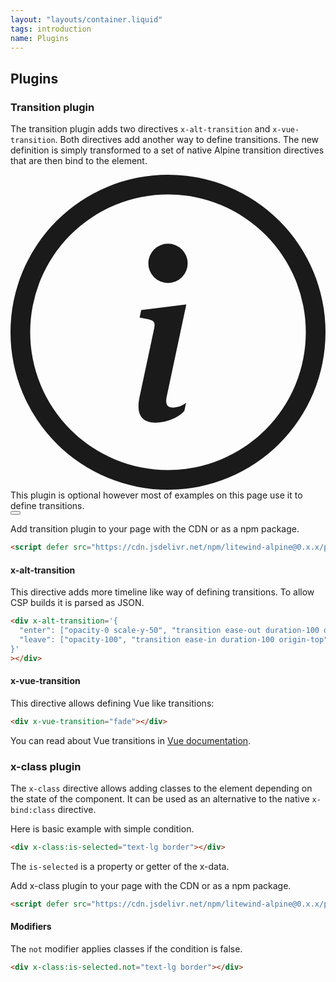 ```yaml
---
layout: "layouts/container.liquid"
tags: introduction
name: Plugins
---
```


## Plugins

### Transition plugin

The transition plugin adds two directives `x-alt-transition` and `x-vue-transition`. Both directives add another way to define transitions. The new definition is simply transformed to a set of native Alpine transition directives that are then bind to the element.

<div
  x-data="alert"
  class="flex items-center rounded-md border p-5"
  class-info="text-text-700 dark:text-info-200 bg-info-200/20 dark:bg-info-500/50 border-info-400 dark:border-info-500"
  class-warn="text-text-700 dark:text-warn-200 bg-warn-400/20 dark:bg-warn-500/50 border-warn-400 dark:border-warn-500"
  class-danger="text-text-700 dark:text-danger-200 bg-danger-300/20 dark:bg-danger-500/50 border-danger-400 dark:border-danger-500"
  class-success="text-text-700 dark:text-success-200 bg-success-300/20 dark:bg-success-500/50 border-success-400 dark:border-success-500"
>
  <div class="mr-3 empty:hidden">
    <svg
      xmlns="http://www.w3.org/2000/svg"
      fill="currentColor"
      class="h-6 w-6"
      viewBox="0 0 16 16"
    >
      <path
        d="M8 15A7 7 0 1 1 8 1a7 7 0 0 1 0 14m0 1A8 8 0 1 0 8 0a8 8 0 0 0 0 16"
      />
      <path
        d="m8.93 6.588-2.29.287-.082.38.45.083c.294.07.352.176.288.469l-.738 3.468c-.194.897.105 1.319.808 1.319.545 0 1.178-.252 1.465-.598l.088-.416c-.2.176-.492.246-.686.246-.275 0-.375-.193-.304-.533zM9 4.5a1 1 0 1 1-2 0 1 1 0 0 1 2 0"
      />
    </svg>
  </div>
  <div>This plugin is optional however most of examples on this page use it to define transitions.</div>
  <button x-bind="closeButton" class="ml-auto">
    <svg
      xmlns="http://www.w3.org/2000/svg"
      fill="currentColor"
      viewBox="0 0 384 512"
      class="h-6 w-6 text-text-600 dark:text-text-300"
    >
      <path
        d="M342.6 150.6c12.5-12.5 12.5-32.8 0-45.3s-32.8-12.5-45.3 0L192 210.7 86.6 105.4c-12.5-12.5-32.8-12.5-45.3 0s-12.5 32.8 0 45.3L146.7 256 41.4 361.4c-12.5 12.5-12.5 32.8 0 45.3s32.8 12.5 45.3 0L192 301.3 297.4 406.6c12.5 12.5 32.8 12.5 45.3 0s12.5-32.8 0-45.3L237.3 256 342.6 150.6z"
      />
    </svg>
  </button>
</div>

Add transition plugin to your page with the CDN or as a npm package.

```html
<script defer src="https://cdn.jsdelivr.net/npm/litewind-alpine@0.x.x/plugins/transition/dist/cdn.min.js"></script>
```

#### x-alt-transition

This directive adds more timeline like way of defining transitions. To allow CSP builds it is parsed as JSON.

```html
<div x-alt-transition='{
  "enter": ["opacity-0 scale-y-50", "transition ease-out duration-100 origin-top", "opacity-100"],
  "leave": ["opacity-100", "transition ease-in duration-100 origin-top", "opacity-0 scale-y-50"]
}'
></div>
```

#### x-vue-transition

This directive allows defining Vue like transitions:

```html
<div x-vue-transition="fade"></div>
```

You can read about Vue transitions in [Vue documentation](https://vuejs.org/guide/built-ins/transition.html).

### x-class plugin

The `x-class` directive allows adding classes to the element depending on the state of the component. It can be used as an alternative to the native `x-bind:class` directive.

Here is basic example with simple condition.

```html
<div x-class:is-selected="text-lg border"></div>
```

The `is-selected` is a property or getter of the x-data.

Add x-class plugin to your page with the CDN or as a npm package.

```html
<script defer src="https://cdn.jsdelivr.net/npm/litewind-alpine@0.x.x/plugins/class/dist/cdn.min.js"></script>
```

#### Modifiers

The `not` modifier applies classes if the condition is false.

```html
<div x-class:is-selected.not="text-lg border"></div>
```
